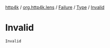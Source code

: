 [http4k](../../../index.md) / [org.http4k.lens](../../index.md) / [Failure](../index.md) / [Type](index.md) / [Invalid](./-invalid.md)

# Invalid

`Invalid`